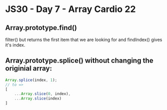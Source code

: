 # JS30 - Day 7 - Array Cardio 22
## Array.prototype.find()
filter() but returns the first item that we are looking for and findIndex() gives it's index.

## Array.prototype.splice() without changing the originial array:
```js
Array.splice(index, 1);
// to =>
[
    ...Array.slice(0, index),
    ...Array.slice(index)
]
```